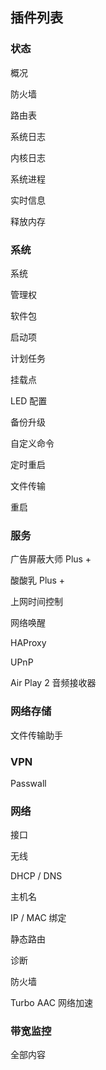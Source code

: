 ## 插件列表

### 状态

概况

防火墙

路由表

系统日志

内核日志

系统进程

实时信息

释放内存

### 系统

系统

管理权

软件包

启动项

计划任务

挂载点

LED 配置

备份升级

自定义命令

定时重启

文件传输

重启

### 服务

广告屏蔽大师 Plus +

酸酸乳 Plus +

上网时间控制

网络唤醒

HAProxy

UPnP

Air Play 2 音频接收器

### 网络存储

文件传输助手

### VPN

Passwall

### 网络

接口

无线

DHCP / DNS

主机名

IP / MAC 绑定

静态路由

诊断

防火墙

Turbo AAC 网络加速

### 带宽监控

全部内容
